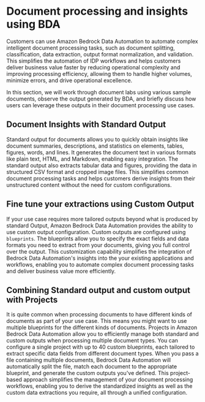 # Document processing and insights using BDA

Customers can use Amazon Bedrock Data Automation to automate complex intelligent document processing tasks, such as document splitting, classification, data extraction, output format normalization, and validation. This simplifies the automation of IDP workflows and helps customers deliver business value faster by reducing operational complexity and improving processing efficiency, allowing them to handle higher volumes, minimize errors, and drive operational excellence.

In this section, we will work through document labs using various sample documents, observe the output generated by BDA, and briefly discuss how users can leverage these outputs in their document processing use cases.


## Document Insights with Standard Output
Standard output for documents allows you to quickly obtain insights like document summaries, descriptions, and statistics on elements, tables, figures, words, and lines. It generates the document text in various formats like plain text, HTML, and Markdown, enabling easy integration. The standard output also extracts tabular data and figures, providing the data in structured CSV format and cropped image files. This simplifies common document processing tasks and helps customers derive insights from their unstructured content without the need for custom configurations.

## Fine tune your extractions using Custom Output
If your use case requires more tailored outputs beyond what is produced by standard Output, Amazon Bedrock Data Automation provides the ability to use custom output configuration. Custom outputs are configured using `blueprints`. The blueprints allow you to specify the exact fields and data formats you need to extract from your documents, giving you full control over the output. This customization capability simplifies the integration of Bedrock Data Automation's insights into the your existing applications and workflows, enabling you to automate complex document processing tasks and deliver business value more efficiently.

## Combining Standard output and custom output with Projects
It is quite common when processing documents to have different kinds of documents as part of your use case. This means you might want to use multiple blueprints for the different kinds of documents. Projects in Amazon Bedrock Data Automation allow you to efficiently manage both standard and custom outputs when processing multiple document types. You can configure a single project with up to 40 custom blueprints, each tailored to extract specific data fields from different document types. When you pass a file containing multiple documents, Bedrock Data Automation will automatically split the file, match each document to the appropriate blueprint, and generate the custom outputs you've defined. This project-based approach simplifies the management of your document processing workflows, enabling you to derive the standardized insights as well as the custom data extractions you require, all through a unified configuration.
